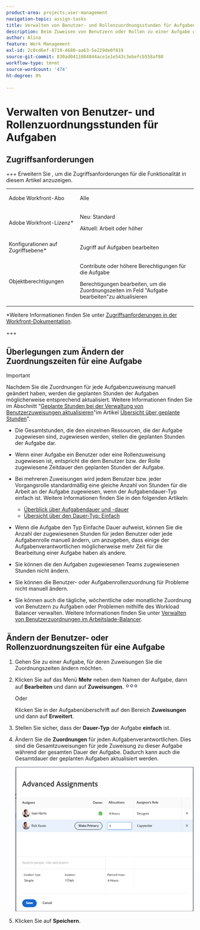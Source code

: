 ```yaml
---
product-area: projects;user-management
navigation-topic: assign-tasks
title: Verwalten von Benutzer- und Rollenzuordnungsstunden für Aufgaben
description: Beim Zuweisen von Benutzern oder Rollen zu einer Aufgabe werden sie einer bestimmten Anzahl von Stunden zugewiesen, um die Aufgabe abzuschließen. Sie können die Anzahl der Stunden, die jedem Benutzer oder jeder Auftragsrolle zugewiesen werden, wenn sie einer Aufgabe zugewiesen werden, manuell ändern, wenn der Aufgabendauer-Typ einfach ist.
author: Alina
feature: Work Management
exl-id: 2c0cd6ef-8719-4680-aa63-5e229de0f819
source-git-commit: 830ad0411084844ace1e1e543c3ebefcb558af80
workflow-type: tm+mt
source-wordcount: '474'
ht-degree: 0%

---
```


# Verwalten von Benutzer- und Rollenzuordnungsstunden für Aufgaben

## Zugriffsanforderungen

+++ Erweitern Sie , um die Zugriffsanforderungen für die Funktionalität in diesem Artikel anzuzeigen.

<table style="table-layout:auto"> 
 <col> 
 <col> 
 <tbody> 
  <tr> 
   <td role="rowheader">Adobe Workfront-Abo</td> 
   <td> <p>Alle</p> </td> 
  </tr> 
  <tr> 
   <td role="rowheader">Adobe Workfront-Lizenz*</td> 
   <td> <p>Neu: Standard </p>
   <p>Aktuell: Arbeit oder höher</p> </td> 
  </tr> 
  <tr> 
   <td role="rowheader">Konfigurationen auf Zugriffsebene*</td> 
   <td> <p>Zugriff auf Aufgaben bearbeiten</p> </td> 
  </tr> 
  <tr> 
   <td role="rowheader">Objektberechtigungen</td> 
   <td> <p>Contribute oder höhere Berechtigungen für die Aufgabe</p> <p>Berechtigungen bearbeiten, um die Zuordnungszeiten im Feld "Aufgabe bearbeiten"zu aktualisieren</p> </td> 
  </tr> 
 </tbody> 
</table>

*Weitere Informationen finden Sie unter [Zugriffsanforderungen in der Workfront-Dokumentation](/help/quicksilver/administration-and-setup/add-users/access-levels-and-object-permissions/access-level-requirements-in-documentation.md).

+++

## Überlegungen zum Ändern der Zuordnungszeiten für eine Aufgabe

>[!IMPORTANT]
>
>Nachdem Sie die Zuordnungen für jede Aufgabenzuweisung manuell geändert haben, werden die geplanten Stunden der Aufgaben möglicherweise entsprechend aktualisiert. Weitere Informationen finden Sie im Abschnitt &quot;[Geplante Stunden bei der Verwaltung von Benutzerzuweisungen aktualisieren](../../../manage-work/tasks/task-information/planned-hours.md#update)&quot;im Artikel [Übersicht über geplante Stunden](../../../manage-work/tasks/task-information/planned-hours.md)&quot;.

* Die Gesamtstunden, die den einzelnen Ressourcen, die der Aufgabe zugewiesen sind, zugewiesen werden, stellen die geplanten Stunden der Aufgabe dar.
* Wenn einer Aufgabe ein Benutzer oder eine Rollenzuweisung zugewiesen ist, entspricht die dem Benutzer bzw. der Rolle zugewiesene Zeitdauer den geplanten Stunden der Aufgabe.
* Bei mehreren Zuweisungen wird jedem Benutzer bzw. jeder Vorgangsrolle standardmäßig eine gleiche Anzahl von Stunden für die Arbeit an der Aufgabe zugewiesen, wenn der Aufgabendauer-Typ einfach ist. Weitere Informationen finden Sie in den folgenden Artikeln:

   * [Überblick über Aufgabendauer und -dauer](../../../manage-work/tasks/taskdurtn/task-duration-and-duration-type.md)
   * [Übersicht über den Dauer-Typ: Einfach](../../../manage-work/tasks/taskdurtn/simple-duration-type.md)

* Wenn die Aufgabe den Typ Einfache Dauer aufweist, können Sie die Anzahl der zugewiesenen Stunden für jeden Benutzer oder jede Aufgabenrolle manuell ändern, um anzugeben, dass einige der Aufgabenverantwortlichen möglicherweise mehr Zeit für die Bearbeitung einer Aufgabe haben als andere.
* Sie können die den Aufgaben zugewiesenen Teams zugewiesenen Stunden nicht ändern.
* Sie können die Benutzer- oder Aufgabenrollenzuordnung für Probleme nicht manuell ändern.
* Sie können auch die tägliche, wöchentliche oder monatliche Zuordnung von Benutzern zu Aufgaben oder Problemen mithilfe des Workload Balancer verwalten. Weitere Informationen finden Sie unter [Verwalten von Benutzerzuordnungen im Arbeitslade-Balancer](../../../resource-mgmt/workload-balancer/manage-user-allocations-workload-balancer.md).

## Ändern der Benutzer- oder Rollenzuordnungszeiten für eine Aufgabe

1. Gehen Sie zu einer Aufgabe, für deren Zuweisungen Sie die Zuordnungszeiten ändern möchten.
1. Klicken Sie auf das Menü **Mehr** neben dem Namen der Aufgabe, dann auf **Bearbeiten** und dann auf **Zuweisungen**.![](assets/qs-more-icon-on-an-object.png)

   Oder

   Klicken Sie in der Aufgabenüberschrift auf den Bereich **Zuweisungen** und dann auf **Erweitert**.

1. Stellen Sie sicher, dass der **Dauer-Typ** der Aufgabe **einfach** ist.
1. Ändern Sie die **Zuordnungen** für jeden Aufgabenverantwortlichen. Dies sind die Gesamtzuweisungen für jede Zuweisung zu dieser Aufgabe während der gesamten Dauer der Aufgabe. Dadurch kann auch die Gesamtdauer der geplanten Aufgaben aktualisiert werden.

   ![Ändern der Zuordnungen](assets/advanced-assignments-duration-type-allocations.png)

1. Klicken Sie auf **Speichern**.
